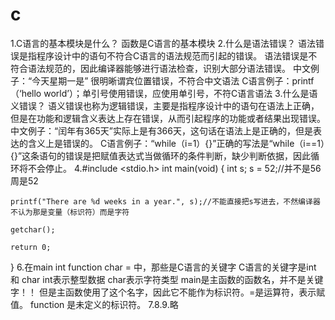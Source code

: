 # c
1.C语言的基本模块是什么？
函数是C语言的基本模块
2.什么是语法错误？
语法错误是指程序设计中的语句不符合C语言的语法规范而引起的错误。
语法错误是不符合语法规范的，因此编译器能够进行语法检查，识别大部分语法错误。
中文例子：“今天星期一是” 很明晰谓宾位置错误，不符合中文语法
C语言例子：printf（‘hello world’）；单引号使用错误，应使用单引号，不符C语言语法
3.什么是语义错误？
语义错误也称为逻辑错误，主要是指程序设计中的语句在语法上正确，但是在功能和逻辑含义表达上存在错误，从而引起程序的功能或者结果出现错误。
中文例子：“闰年有365天”实际上是有366天，这句话在语法上是正确的，但是表达的含义上是错误的。
C语言例子：“while（i=1）{}”正确的写法是“while（i==1）{}”这条语句的错误是把赋值表达式当做循环的条件判断，缺少判断依据，因此循环将不会停止。
4.#include <stdio.h>
int main(void)
{
	int s;
	s = 52;//并不是56周是52

	printf("There are %d weeks in a year.", s);//不能直接把s写进去，不然编译器不认为那是变量（标识符）而是字符

	getchar();
	
	return 0;
}
6.在main int function char = 中，那些是C语言的关键字
C语言的关键字是int 和 char int表示整型数据 char表示字符类型 main是主函数的函数名，并不是关键字！！
但是主函数使用了这个名字，因此它不能作为标识符。=是运算符，表示赋值。 function 是未定义的标识符。
7.8.9.略
